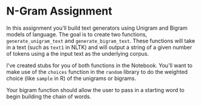 # N-Gram Assignment

In this assignment you'll build text generators using 
Unigram and Bigram models of language. The goal is to create two functions, 
`generate_unigram_text` and `generate_bigram_text`. These functions
will take in a text (such as `text1` in NLTK) and will output
a string of
a given number of tokens using a the input text as the underlying corpus. 

I've created stubs for you of both functions in the Notebook. You'll
want to make use of the `choices` function in the `random` library 
to do the weighted choice (like `sample` in R) of the unigrams or 
bigrams.

Your bigram function should allow the user to pass in a starting
word to begin building the chain of words. 
